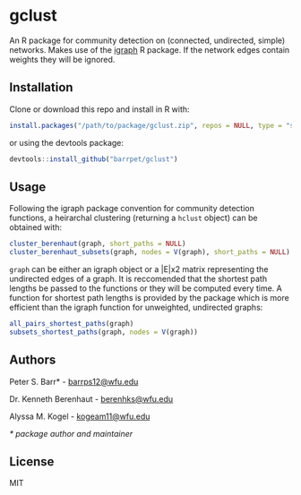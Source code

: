 # gclust

An R package for community detection on (connected, undirected, simple)
networks. Makes use of the
[igraph](https://cran.r-project.org/web/packages/igraph/index.html) R package.
If the network edges contain weights they will be ignored.

## Installation

Clone or download this repo and install in R with:
```R
install.packages("/path/to/package/gclust.zip", repos = NULL, type = "source")
```
or using the devtools package:
```R
devtools::install_github("barrpet/gclust")
```

## Usage

Following the igraph package convention for community detection functions, a
heirarchal clustering (returning a `hclust` object) can be obtained with:
```R
cluster_berenhaut(graph, short_paths = NULL)
cluster_berenhaut_subsets(graph, nodes = V(graph), short_paths = NULL)
```
`graph` can be either an igraph object or a |E|x2 matrix representing the
undirected edges of a graph. It is reccomended that the shortest path lengths be
passed to the functions or they will be computed every time. A function for
shortest path lengths is provided by the package which is more efficient than
the igraph function for unweighted, undirected graphs:
```R
all_pairs_shortest_paths(graph)
subsets_shortest_paths(graph, nodes = V(graph))
```

## Authors

Peter S. Barr* - <barrps12@wfu.edu>

Dr. Kenneth Berenhaut - <berenhks@wfu.edu>

Alyssa M. Kogel - <kogeam11@wfu.edu>

_* package author and maintainer_

## License

MIT
